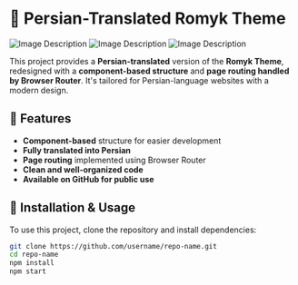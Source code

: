 # 🎨 Persian-Translated Romyk Theme
![Image Description](https://github.com/mohammadkhaliljavdi/teme_Romyk/blob/main/public/tem/images/Screenshot%20(26).png)
![Image Description](https://github.com/mohammadkhaliljavdi/teme_Romyk/blob/main/public/tem/images/Screenshot%20(27).png)
![Image Description](https://github.com/mohammadkhaliljavdi/teme_Romyk/blob/main/public/tem/images/Screenshot%20(28).png)

This project provides a **Persian-translated** version of the **Romyk Theme**, redesigned with a **component-based structure** and **page routing handled by Browser Router**. It's tailored for Persian-language websites with a modern design.

## 🚀 Features
- **Component-based** structure for easier development  
- **Fully translated into Persian**  
- **Page routing** implemented using Browser Router  
- **Clean and well-organized code**  
- **Available on GitHub for public use**  

## 🔧 Installation & Usage
To use this project, clone the repository and install dependencies:

```bash
git clone https://github.com/username/repo-name.git
cd repo-name
npm install
npm start
